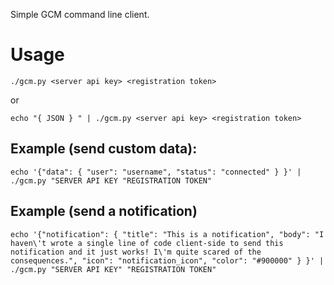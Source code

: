 Simple GCM command line client.


# Usage

```
./gcm.py <server api key> <registration token>
```

or

```
echo "{ JSON } " | ./gcm.py <server api key> <registration token>
```

## Example (send custom data):

```
echo '{"data": { "user": "username", "status": "connected" } }' | ./gcm.py "SERVER API KEY "REGISTRATION TOKEN" 
```

## Example (send a notification)

```
echo '{"notification": { "title": "This is a notification", "body": "I haven\'t wrote a single line of code client-side to send this notification and it just works! I\'m quite scared of the consequences.", "icon": "notification_icon", "color": "#900000" } }' | ./gcm.py "SERVER API KEY" "REGISTRATION TOKEN"

```
